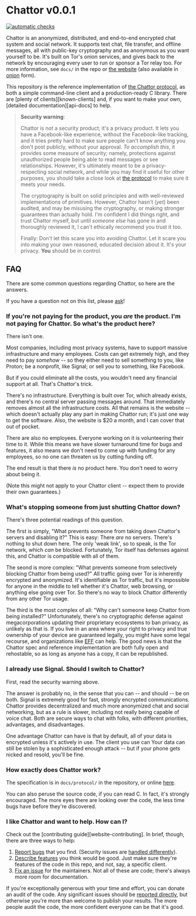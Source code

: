 # Chattor v0.0.1

[![automatic checks](https://github.com/prismatic-obloquy/chattor/actions/workflows/validate.yml/badge.svg)](https://github.com/prismatic-obloquy/chattor/actions/workflows/validate.yml)

Chattor is an anonymized, distributed, and end-to-end encrypted chat system and social network.
It supports text chat, file transfer, and offline messages, all with public-key cryptography and as anonymous as you want yourself to be.
It's built on Tor's onion services, and gives back to the network by encouraging every user to run or sponsor a Tor relay too.
For more information, see `docs/` in the repo or [the website][clear-site] (also available in [onion][onion-site] form).

This repository is the reference implementation of [the Chattor protocol][website-protocol], as both a simple command-line client and a production-ready C library.
There are [plenty of clients][known-clients] and, if you want to make your own, [detailed documentation][api-docs] to help.

> **Security warning**:
>
> Chattor is not a security product; it's a privacy product.
> It lets you have a Facebook-like experience, without the Facebook-like tracking, and it tries pretty hard to make sure people can't know anything you don't post publicly, without your approval.
> *To accomplish this*, it provides some measure of security; namely, protections against unauthorized people being able to read messages or see relationships.
> However, it's ultimately meant to be a privacy-respecting social network, and while you may find it useful for other purposes, you should take a close look at [the protocol][website-protocol] to make sure it meets your needs.
>
> The cryptography is built on solid principles and with well-reviewed implementations of primitives.
> However, Chattor hasn't (*yet*) been audited, and may be misusing the cryptography, or making stronger guarantees than actually hold.
> I'm confident I did things right, and trust Chattor myself, but until *someone else* has gone in and thoroughly reviewed it, I can't ethically recommend you trust it too.
>
> Finally: Don't let this scare you into avoiding Chattor.
> Let it scare you into making your own reasoned, educated decision about it.
> It's your privacy.
> **You** should be in control.

## FAQ

There are some common questions regarding Chattor, so here are the answers.

If you have a question not on this list, please [ask][questions]!

### If you're not paying for the product, you *are* the product. I'm not paying for Chattor. So what's the product here?

There isn't one.

Most companies, including most privacy systems, have to support massive infrastructure and many employees.
Costs can get extremely high, and they need to pay *somehow* -- so they either need to sell something to you, like Proton; be a nonprofit, like Signal; or sell *you* to something, like Facebook.

But if you could eliminate all the costs, you wouldn't need any financial support at all.
That's Chattor's trick.

There's no infrastructure.
Everything is built over Tor, which already exists, and there's no central server passing messages around.
That immediately removes almost all the infrastructure costs.
All that remains is the website -- which doesn't actually play any part in making Chattor run; it's just one way to get the software.
Also, the website is $20 a month, and I can cover that out of pocket.

There are also no employees.
Everyone working on it is volunteering their time to it.
While this means we have slower turnaround time for bugs and features, it also means we don't need to come up with funding for any employees, so no one can threaten us by cutting funding off.

The end result is that there *is* no product here.
You don't need to worry about being it.

(Note this might not apply to your Chattor client -- expect them to provide their own guarantees.)

### What's stopping someone from just shutting Chattor down?

There's three potential readings of this question.

The first is simply, "What prevents someone from taking down Chattor's servers and disabling it?"
This is easy:
There *are* no servers.
There's nothing to shut down here.
The only 'weak link', so to speak, is the Tor network, which *can* be blocked.
Fortunately, Tor itself has defenses against this, and Chattor is compatible with all of them.

The seond is more complex: "What prevents someone from selectively blocking Chattor from being used?"
All traffic going over Tor is inherently encrypted and anonymized.
It's identifiable as Tor traffic, but it's impossible for anyone in the middle to tell whether it's Chattor, web browsing, or anything else going over Tor.
So there's no way to block Chattor differently from any other Tor usage.

The third is the most complex of all: "Why can't someone keep Chattor from being installed?"
Unfortunately, there's no cryptographic defense against megacorporations updating their proprietary ecosystems to ban privacy, as unlikely as that is.
If you live in an area where your right to privacy and true ownership of your device are guaranteed legally, you might have some legal recourse, and organizations like [EFF] can help.
The good news is that the Chattor spec and reference implementation are both fully open and rehostable, so as long as anyone has a copy, it can be republished.

### I already use Signal. Should I switch to Chattor?

First, read the security warning above.

The answer is probably no, in the sense that you can -- and should -- be on both.
Signal is extremely good for fast, strongly encrypted communications.
Chattor provides decentralized and much more anonymized chat and social networking, but as a rule is slower, including not really being capable of voice chat.
Both are secure ways to chat with folks, with different priorities, advantages, and disadvantages.

One advantage Chattor can have is that by default, all of your data is encrypted unless it's actively in use.
The client you use can 
Your data can still be stolen by a sophisticated enough attack -- but if your phone gets nicked and resold, you'll be fine.

### How exactly does Chattor work?

The specification is in `docs/protocol/` in the repository, or online [here][website-protocol].

You can also peruse the source code, if you can read C.
In fact, it's strongly encouraged.
The more eyes there are looking over the code, the less time bugs have before they're discovered.

### I like Chattor and want to help. How can I?

Check out the [contributing guide][website-contributing].
In brief, though, there are three ways to help:

1.  [Report bugs][bug-report] that you find.
    (Security issues are [handled differently][insecurity]).
2.  [Describe features][feature-request] you think would be good.
    Just make sure they're features of the code in this repo, and not, say, a specific client.
3.  [Fix an issue][triaged-issues] for the maintainers.
    Not all of these are code; there's always more room for documentation.

If you're exceptionally generous with your time and effort, you can donate an audit of the code.
Any significant issues should be [reported directly][insecurity], but otherwise you're more than welcome to publish your results.
The more people audit the code, the more confident everyone can be that it's good.

  [clear-site]: https://chattor.prismatic.obloquy.work/
  [onion-site]: https://chattor.prismatic.obloquy.work/ "Okay, not yet. Soon though!"
  [EFF]: https://www.eff.org/
  [website-protocol]: https://chattor.prismatic.obloquy.work/protocol
  [insecurity]: https://prismatic.obloquy.work/insecurity
  [bug-report]: https://github.com/prismatic-obloquy/chattor/issues/new?assignees=&labels=bug-report%2C+needs-triage&template=BUG-REPORT.yml
  [feature-request]: https://github.com/prismatic-obloquy/chattor/issues/new?assignees=&labels=feature-request%2C+needs-triage&template=FEATURE-REQUEST.yml
  [triaged-issues]: https://github.com/prismatic-obloquy/chattor/labels/triaged
  [questions]: https://github.com/prismatic-obloquy/chattor/discussions/new?category=questions
